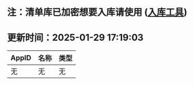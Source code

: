 ## 注：清单库已加密想要入库请使用 ([入库工具](https://github.com/BlankTMing/ManifestAutoUpdate/releases))

## 更新时间：2025-01-29 17:19:03
| AppID | 名称 | 类型  |
| :-------------------- | :----------------------------- | :----------- |
| 无 | 无 | 无 |
